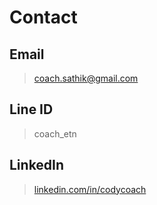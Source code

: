 # Contact

## Email

> coach.sathik@gmail.com

## Line ID

> coach_etn

## LinkedIn

> [linkedin.com/in/codycoach](https://linkedin.com/in/codycoach)
